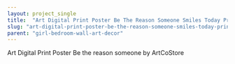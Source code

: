 ```yaml
---
layout: project_single
title:  "Art Digital Print Poster Be The Reason Someone Smiles Today Printable Typography, Motivational Quote Print, Instant Download *DIY PRINT"
slug: "art-digital-print-poster-be-the-reason-someone-smiles-today-printable-typography-motivational-quote-print"
parent: "girl-bedroom-wall-art-decor"
---
```

Art Digital Print Poster Be the reason someone by ArtCoStore
